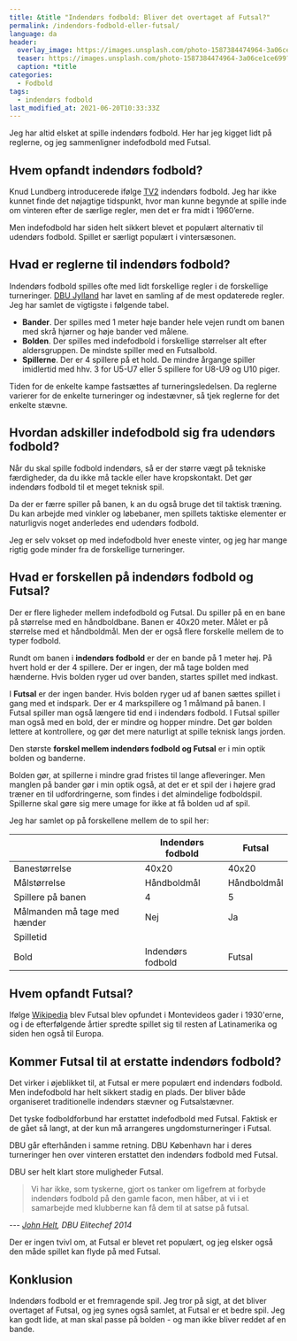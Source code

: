 ```yaml
---
title: &title "Indendørs fodbold: Bliver det overtaget af Futsal?"
permalink: /indendors-fodbold-eller-futsal/
language: da
header:
  overlay_image: https://images.unsplash.com/photo-1587384474964-3a06ce1ce699?ixid=MnwxMjA3fDB8MHxwaG90by1wYWdlfHx8fGVufDB8fHx8&ixlib=rb-1.2.1&auto=format&fit=crop&w=1900&q=80
  teaser: https://images.unsplash.com/photo-1587384474964-3a06ce1ce699?ixid=MnwxMjA3fDB8MHxwaG90by1wYWdlfHx8fGVufDB8fHx8&ixlib=rb-1.2.1&auto=format&fit=crop&w=400&q=80
  caption: *title
categories:
  - Fodbold
tags:
  - indendørs fodbold
last_modified_at: 2021-06-20T10:33:33Z
---
```


Jeg har altid elsket at spille indendørs fodbold. Her har jeg kigget lidt på reglerne, og jeg sammenligner indefodbold med Futsal.

## Hvem opfandt indendørs fodbold?

Knud Lundberg introducerede ifølge [TV2](https://sport.tv2.dk/fodbold/2020-05-14-spillede-paa-tre-landshold-og-opfandt-faxe-kondi-doktoren-ville-vaere-fyldt-100) indendørs fodbold. Jeg har ikke kunnet finde det nøjagtige tidspunkt, hvor man kunne begynde at spille inde om vinteren efter de særlige regler, men det er fra midt i 1960’erne.

Men indefodbold har siden helt sikkert blevet et populært alternativ til udendørs fodbold. Spillet er særligt populært i vintersæsonen.

## Hvad er reglerne til indendørs fodbold?

Indendørs fodbold spilles ofte med lidt forskellige regler i de forskellige turneringer. [DBU Jylland](https://www.dbujylland.dk/turneringer-regler/love-og-regler/dbu-jyllands-love-og-regler/spilleregler/indefodbold/) har lavet en samling af de mest opdaterede regler. Jeg har samlet de vigtigste i følgende tabel.

- **Bander**. Der spilles med 1 meter høje bander hele vejen rundt om banen med skrå hjørner og høje bander ved målene.
- **Bolden**. Der spilles med indefodbold i forskellige størrelser alt efter aldersgruppen. De mindste spiller med en Futsalbold.
- **Spillerne**. Der er 4 spillere på et hold. De mindre årgange spiller imidlertid med hhv. 3 for U5-U7 eller 5 spillere for U8-U9 og U10 piger.

Tiden for de enkelte kampe fastsættes af turneringsledelsen. Da reglerne varierer for de enkelte turneringer og indestævner, så tjek reglerne for det enkelte stævne.

## Hvordan adskiller indefodbold sig fra udendørs fodbold?

Når du skal spille fodbold indendørs, så er der større vægt på tekniske færdigheder, da du ikke må tackle eller have kropskontakt. Det gør indendørs fodbold til et meget teknisk spil.

Da der er færre spiller på banen, k an du også bruge det til taktisk træning. Du kan arbejde med vinkler og løbebaner, men spillets taktiske elementer er naturligvis noget anderledes end udendørs fodbold. 

Jeg er selv vokset op med indefodbold hver eneste vinter, og jeg har mange rigtig gode minder fra de forskellige turneringer.

## Hvad er forskellen på indendørs fodbold og Futsal?

Der er flere ligheder mellem indefodbold og Futsal. Du spiller på en en bane på størrelse med en håndboldbane. Banen er 40x20 meter. Målet er på størrelse med et håndboldmål.
Men der er også flere forskelle mellem de to typer fodbold.

Rundt om banen i **indendørs fodbold** er der en bande på 1 meter høj. På hvert hold er der 4 spillere. Der er ingen, der må tage bolden med hænderne. Hvis bolden ryger ud over banden, startes spillet med indkast.

I **Futsal** er der ingen bander. Hvis bolden ryger ud af banen sættes spillet i gang med et indspark. Der er 4 markspillere og 1 målmand på banen. I Futsal spiller man også længere tid end i indendørs fodbold. I Futsal spiller man også med en bold, der er mindre og hopper mindre. Det gør bolden lettere at kontrollere, og gør det mere naturligt at spille teknisk langs jorden.

Den største **forskel mellem indendørs fodbold og Futsal** er i min optik bolden og banderne. 

Bolden gør, at spillerne i mindre grad fristes til lange afleveringer. Men manglen på bander gør i min optik også, at det er et spil der i højere grad træner en til udfordringerne, som findes i det almindelige fodboldspil. Spillerne skal gøre sig mere umage for ikke at få bolden ud af spil.

Jeg har samlet op på forskellene mellem de to spil her:

| | Indendørs fodbold | Futsal |
|-|-|-|
| Banestørrelse | 40x20 | 40x20 |
| Målstørrelse | Håndboldmål | Håndboldmål|
| Spillere på banen | 4 | 5 |
| Målmanden må tage med hænder | Nej | Ja |
| Spilletid | |
| Bold | Indendørs fodbold | Futsal |

## Hvem opfandt Futsal?

Ifølge [Wikipedia](https://da.wikipedia.org/wiki/Futsal) blev Futsal blev opfundet i Montevideos gader i 1930'erne, og i de efterfølgende årtier spredte spillet sig til resten af Latinamerika og siden hen også til Europa.

## Kommer Futsal til at erstatte indendørs fodbold?

Det virker i øjeblikket til, at Futsal er mere populært end indendørs fodbold. Men indefodbold har helt sikkert stadig en plads. Der bliver både organiseret traditionelle indendørs stævner og Futsalstævner.

Det tyske fodboldforbund har erstattet indefodbold med Futsal. Faktisk er de gået så langt, at der kun må arrangeres ungdomsturneringer i Futsal.

DBU går efterhånden i samme retning. DBU København har i deres turneringer hen over vinteren erstattet den indendørs fodbold med Futsal.

DBU ser helt klart store muligheder Futsal.

> Vi har ikke, som tyskerne, gjort os tanker om ligefrem at forbyde indendørs fodbold på den gamle facon, men håber, at vi i et samarbejde med klubberne kan få dem til at satse på futsal.

--- <cite>[John Helt](https://www.tv3sport.dk/sport/fodbold/nyheder/farvel-til-indendors-fodbold-i-danmark), DBU Elitechef 2014</cite>

Der er ingen tvivl om, at Futsal er blevet ret populært, og jeg elsker også den måde spillet kan flyde på med Futsal.

## Konklusion

Indendørs fodbold er et fremragende spil. Jeg tror på sigt, at det bliver overtaget af Futsal, og jeg synes også samlet, at Futsal er et bedre spil. Jeg kan godt lide, at man skal passe på bolden - og man ikke bliver reddet af en bande.
